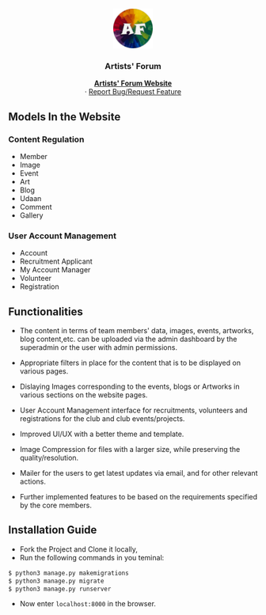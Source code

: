 <p align="center">
  <a href="https://github.com/Artists-Forum-NITK/AF_Website">
    <img src="https://github.com/Artists-Forum-NITK/AF_Website/blob/master/mysite/static/images/af-small-min.png" alt="Logo" width="80" height="80">
  </a>

  <h3 align="center">Artists' Forum</h3>

  <p align="center">
    <a href="https://af.nitk.ac.in"><strong>  Artists' Forum Website</strong></a>
    <br>
    ·
    <a href="https://github.com/Artists-Forum-NITK/AF_Website/issues/new">Report Bug/Request Feature</a>
  </p>
</p>

## Models In the Website

### Content Regulation
- Member
- Image
- Event
- Art
- Blog
- Udaan
- Comment
- Gallery

### User Account Management
- Account
- Recruitment Applicant
- My Account Manager
- Volunteer
- Registration

## Functionalities 

- The content in terms of team members' data, images, events, artworks, blog content,etc. can be uploaded via the admin dashboard by the superadmin or the user with admin permissions.

- Appropriate filters in place for the content that is to be displayed on various pages. 

- Dislaying Images corresponding to the events, blogs or Artworks in various sections on the website pages.

- User Account Management interface for recruitments, volunteers and registrations for the club and club events/projects.

- Improved UI/UX with a better theme and template.

- Image Compression for files with a larger size, while preserving the quality/resolution.

- Mailer for the users to get latest updates via email, and for other relevant actions.

- Further implemented features to be based on the requirements specified by the core members.

## Installation Guide 

- Fork the Project and Clone it locally,
- Run the following commands in you teminal:
```
$ python3 manage.py makemigrations
$ python3 manage.py migrate
$ python3 manage.py runserver
```
- Now enter `localhost:8000` in the browser.


[linkedin-shield]: https://img.shields.io/badge/-LinkedIn-black.svg?style=for-the-badge&logo=linkedin&colorB=555
[linkedin-url]: https://www.linkedin.com/company/artists_forum_nitk/?originalSubdomain=in
